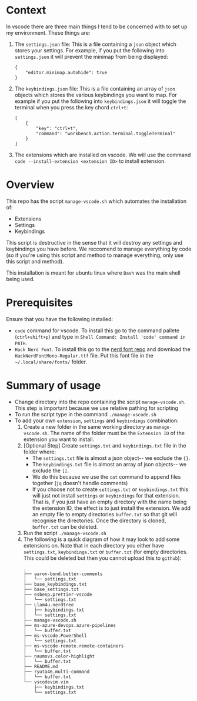 # Context

In vscode there are three main things I tend to be concerned with to set up my environment. These things are:

1. The `settings.json` file: This is a file containing a `json` object which stores your settings. For example, if you put the following into `settings.json` it will prevent the minimap from being displayed:

   ```
   {
       "editor.minimap.autohide": true
   }
   ```

1. The `keybindings.json` file: This is a file containing an array of `json` objects which stores the various keybindings you want to map. For example if you put the following into `keybindings.json` it will toggle the terminal when you press the key chord `ctrl+t`:
   ```
   [
       {
           "key": "ctrl+t",
           "command": "workbench.action.terminal.toggleTerminal"
       }
   ]
   ```
1. The extensions which are installed on vscode. We will use the command `code --install-extension <extension ID>` to install extension.

# Overview

This repo has the script `manage-vscode.sh` which automates the installation of:

- Extensions
- Settings
- Keybindings

This script is destructive in the sense that it will destroy any settings and keybindings you have before. We reccomend to manage everything by code (so if you're using this script and method to manage everything, only use this script and method).

This installation is meant for ubuntu linux where `Bash` was the main shell being used.

# Prerequisites

Ensure that you have the following installed:

- `code` command for vscode. To install this go to the command pallete (`ctrl+shift+p`) and type in `Shell Command: Install 'code' command in PATH`.
- `Hack Nerd Font`. To install this go to the [nerd font repo](https://github.com/ryanoasis/nerd-fonts/tree/master/patched-fonts/Hack/Regular) and download the `HackNerdFontMono-Regular.ttf` file. Put this font file in the `~/.local/share/fonts/` folder.

# Summary of usage

- Change directory into the repo containing the script `manage-vscode.sh`. This step is important because we use relative pathing for scripting
- To run the script type in the command `./manage-vscode.sh`
- To add your own `extension`, `settings` and `keybindings` combination:
  1. Create a new folder in the same working directory as `manage-vscode.sh`. The name of the folder must be the `Extension ID` of the extension you want to install.
  1. [Optional Step] Create `settings.txt` and `keybindings.txt` file in the folder where:
     - The `settings.txt` file is almost a json object-- we exclude the `{}`.
     - The `keybindings.txt` file is almost an array of json objects-- we exclude the `[]`.
     - We do this because we use the `cat` command to append files together (`jq` doesn't handle comments)
     - If you choose not to create `settings.txt` or `keybindings.txt` this will just not install `settings` or `keybindings` for that extension. That is, if you just have an empty directory with the name being the extension ID, the effect is to just install the extension. We add an empty file to empty directories `buffer.txt` so that git will recognise the directories. Once the directory is cloned, `buffer.txt` can be deleted.
  1. Run the script `./manage-vscode.sh`
  1. The following is a quick diagram of how it may look to add some extensions on. Note that in each directory you either have `settings.txt`, `keybindings.txt` or `buffer.txt` (for empty directories. This could be deleted but then you cannot upload this to `github`):
     ```
     .
     ├── aaron-bond.better-comments
     │   └── settings.txt
     ├── base_keybindings.txt
     ├── base_settings.txt
     ├── esbenp.prettier-vscode
     │   └── settings.txt
     ├── Llam4u.nerdtree
     │   ├── keybindings.txt
     │   └── settings.txt
     ├── manage-vscode.sh
     ├── ms-azure-devops.azure-pipelines
     │   └── buffer.txt
     ├── ms-vscode.PowerShell
     │   └── settings.txt
     ├── ms-vscode-remote.remote-containers
     │   └── buffer.txt
     ├── naumovs.color-highlight
     │   └── buffer.txt
     ├── README.md
     ├── ryuta46.multi-command
     │   └── buffer.txt
     └── vscodevim.vim
         ├── keybindings.txt
         └── settings.txt
     ```
